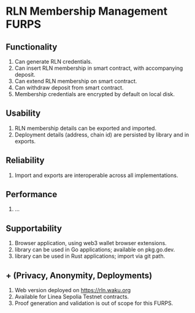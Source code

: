 # RLN Membership Management FURPS

## Functionality

1. Can generate RLN credentials.
2. Can insert RLN membership in smart contract, with accompanying deposit. 
3. Can extend RLN membership on smart contract.
4. Can withdraw deposit from smart contract.
5. Membership credentials are encrypted by default on local disk.

## Usability

1. RLN membership details can be exported and imported.
2. Deployment details (address, chain id) are persisted by library and in exports.

## Reliability

1. Import and exports are interoperable across all implementations.

## Performance

1. ...

## Supportability

1. Browser application, using web3 wallet browser extensions.
2. library can be used in Go applications; available on pkg.go.dev.
3. library can be used in Rust applications; import via git path.

## + (Privacy, Anonymity, Deployments)

1. Web version deployed on https://rln.waku.org
2. Available for Linea Sepolia Testnet contracts.
3. Proof generation and validation is out of scope for this FURPS.